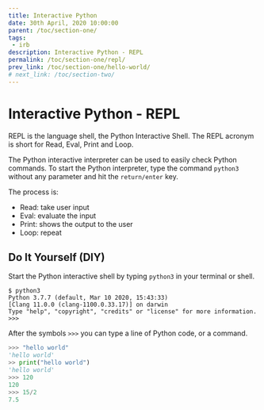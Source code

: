```yaml
---
title: Interactive Python
date: 30th April, 2020 10:00:00
parent: /toc/section-one/
tags:
 - irb
description: Interactive Python - REPL
permalink: /toc/section-one/repl/
prev_link: /toc/section-one/hello-world/
# next_link: /toc/section-two/
---
```


# Interactive Python - REPL

REPL is the language shell, the Python Interactive Shell. The REPL acronym is short for Read, Eval, Print and Loop.

The Python interactive interpreter can be used to easily check Python commands.
To start the Python interpreter, type the command `python3` without any parameter and hit the `return/enter` key.

The process is:

- Read: take user input
- Eval: evaluate the input
- Print: shows the output to the user
- Loop: repeat

## Do It Yourself (DIY)

Start the Python interactive shell by typing `python3` in your terminal or shell.

```shell
$ python3
Python 3.7.7 (default, Mar 10 2020, 15:43:33)
[Clang 11.0.0 (clang-1100.0.33.17)] on darwin
Type "help", "copyright", "credits" or "license" for more information.
>>>
```

After the symbols `>>>` you can type a line of Python code, or a command.

```python
>>> "hello world"
'hello world'
>> print("hello world")
'hello world'
>>> 120
120
>>> 15/2
7.5
```
